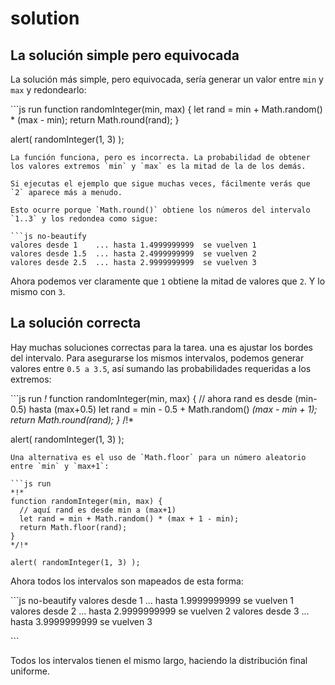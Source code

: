 # solution

## La solución simple pero equivocada

La solución más simple, pero equivocada, sería generar un valor entre `min` y `max` y redondearlo:

\`\`\`js run function randomInteger\(min, max\) { let rand = min + Math.random\(\) \* \(max - min\); return Math.round\(rand\); }

alert\( randomInteger\(1, 3\) \);

```text
La función funciona, pero es incorrecta. La probabilidad de obtener los valores extremos `min` y `max` es la mitad de la de los demás.

Si ejecutas el ejemplo que sigue muchas veces, fácilmente verás que `2` aparece más a menudo.

Esto ocurre porque `Math.round()` obtiene los números del intervalo `1..3` y los redondea como sigue:

```js no-beautify
valores desde 1    ... hasta 1.4999999999  se vuelven 1
valores desde 1.5  ... hasta 2.4999999999  se vuelven 2
valores desde 2.5  ... hasta 2.9999999999  se vuelven 3
```

Ahora podemos ver claramente que `1` obtiene la mitad de valores que `2`. Y lo mismo con `3`.

## La solución correcta

Hay muchas soluciones correctas para la tarea. una es ajustar los bordes del intervalo. Para asegurarse los mismos intervalos, podemos generar valores entre `0.5 a 3.5`, así sumando las probabilidades requeridas a los extremos:

\`\`\`js run _!_ function randomInteger\(min, max\) { // ahora rand es desde \(min-0.5\) hasta \(max+0.5\) let rand = min - 0.5 + Math.random\(\)  _\(max - min + 1\); return Math.round\(rand\); }_ /!\*

alert\( randomInteger\(1, 3\) \);

```text
Una alternativa es el uso de `Math.floor` para un número aleatorio entre `min` y `max+1`:

```js run
*!*
function randomInteger(min, max) {
  // aquí rand es desde min a (max+1)
  let rand = min + Math.random() * (max + 1 - min);
  return Math.floor(rand);
}
*/!*

alert( randomInteger(1, 3) );
```

Ahora todos los intervalos son mapeados de esta forma:

\`\`\`js no-beautify valores desde 1 ... hasta 1.9999999999 se vuelven 1 valores desde 2 ... hasta 2.9999999999 se vuelven 2 valores desde 3 ... hasta 3.9999999999 se vuelven 3

\`\`\`

Todos los intervalos tienen el mismo largo, haciendo la distribución final uniforme.

